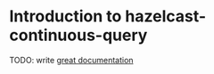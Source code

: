 # Introduction to hazelcast-continuous-query

TODO: write [great documentation](http://jacobian.org/writing/great-documentation/what-to-write/)
